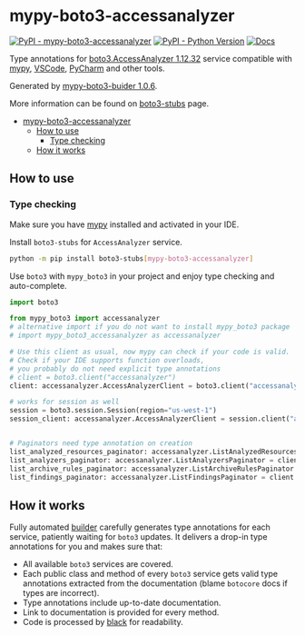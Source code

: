 # mypy-boto3-accessanalyzer

[![PyPI - mypy-boto3-accessanalyzer](https://img.shields.io/pypi/v/mypy-boto3-accessanalyzer.svg?color=blue)](https://pypi.org/project/mypy-boto3-accessanalyzer)
[![PyPI - Python Version](https://img.shields.io/pypi/pyversions/mypy-boto3-accessanalyzer.svg?color=blue)](https://pypi.org/project/mypy-boto3-accessanalyzer)
[![Docs](https://img.shields.io/readthedocs/mypy-boto3-builder.svg?color=blue)](https://mypy-boto3-builder.readthedocs.io/)

Type annotations for
[boto3.AccessAnalyzer 1.12.32](https://boto3.amazonaws.com/v1/documentation/api/1.12.32/reference/services/accessanalyzer.html#AccessAnalyzer) service
compatible with [mypy](https://github.com/python/mypy), [VSCode](https://code.visualstudio.com/),
[PyCharm](https://www.jetbrains.com/pycharm/) and other tools.

Generated by [mypy-boto3-buider 1.0.6](https://github.com/vemel/mypy_boto3_builder).

More information can be found on [boto3-stubs](https://pypi.org/project/boto3-stubs/) page.

- [mypy-boto3-accessanalyzer](#mypy-boto3-accessanalyzer)
  - [How to use](#how-to-use)
    - [Type checking](#type-checking)
  - [How it works](#how-it-works)

## How to use

### Type checking

Make sure you have [mypy](https://github.com/python/mypy) installed and activated in your IDE.

Install `boto3-stubs` for `AccessAnalyzer` service.

```bash
python -m pip install boto3-stubs[mypy-boto3-accessanalyzer]
```

Use `boto3` with `mypy_boto3` in your project and enjoy type checking and auto-complete.

```python
import boto3

from mypy_boto3 import accessanalyzer
# alternative import if you do not want to install mypy_boto3 package
# import mypy_boto3_accessanalyzer as accessanalyzer

# Use this client as usual, now mypy can check if your code is valid.
# Check if your IDE supports function overloads,
# you probably do not need explicit type annotations
# client = boto3.client("accessanalyzer")
client: accessanalyzer.AccessAnalyzerClient = boto3.client("accessanalyzer")

# works for session as well
session = boto3.session.Session(region="us-west-1")
session_client: accessanalyzer.AccessAnalyzerClient = session.client("accessanalyzer")


# Paginators need type annotation on creation
list_analyzed_resources_paginator: accessanalyzer.ListAnalyzedResourcesPaginator = client.get_paginator("list_analyzed_resources")
list_analyzers_paginator: accessanalyzer.ListAnalyzersPaginator = client.get_paginator("list_analyzers")
list_archive_rules_paginator: accessanalyzer.ListArchiveRulesPaginator = client.get_paginator("list_archive_rules")
list_findings_paginator: accessanalyzer.ListFindingsPaginator = client.get_paginator("list_findings")
```

## How it works

Fully automated [builder](https://github.com/vemel/mypy_boto3_builder) carefully generates
type annotations for each service, patiently waiting for `boto3` updates. It delivers
a drop-in type annotations for you and makes sure that:

- All available `boto3` services are covered.
- Each public class and method of every `boto3` service gets valid type annotations
  extracted from the documentation (blame `botocore` docs if types are incorrect).
- Type annotations include up-to-date documentation.
- Link to documentation is provided for every method.
- Code is processed by [black](https://github.com/psf/black) for readability.